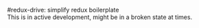 #redux-drive: simplify redux boilerplate <br />
This is in active development, might be in a broken state at times. <br />
